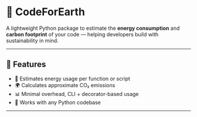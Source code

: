 # 🌱 CodeForEarth

A lightweight Python package to estimate the **energy consumption** and **carbon footprint** of your code — helping developers build with sustainability in mind.

---

## 🚀 Features

- 🧮 Estimates energy usage per function or script
- 🌍 Calculates approximate CO₂ emissions
- 📊 Minimal overhead, CLI + decorator-based usage
- 🐍 Works with any Python codebase

---
